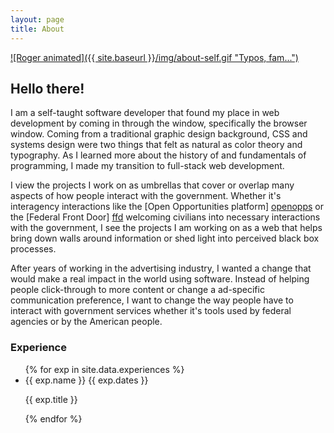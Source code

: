 ```yaml
---
layout: page
title: About
---
```


<a class="no-highlight" href="http://rogerisworking.tumblr.com">![Roger animated]({{ site.baseurl }}/img/about-self.gif "Typos,
fam...")</a>

## Hello there!

I am a self-taught software developer that found my place in web development by
coming in through the window, specifically the browser window. Coming from a
traditional graphic design background, CSS and systems design were two things
that felt as natural as color theory and typography. As I learned more about the
history of and fundamentals of programming, I made my transition to full-stack
web development.

I view the projects I work on as umbrellas that cover or overlap many aspects of
how people interact with the government. Whether it's interagency interactions
like the [Open Opportunities platform] [openopps] or the [Federal Front Door]
[ffd] welcoming civilians into necessary interactions with the government, I see
the projects I am working on as a web that helps bring down walls around
information or shed light into perceived black box processes.

[openopps]: https://github.com/18F/openopps-platform "Open Opportunities Github Repo"
[ffd]: https://labs.usa.gov/ "Federal Front Door at USA.gov"
[uswds]: https://standards.usa.gov/ "Draft US Web Design Standards"
[cg-home]: https://cloud.gov/ "A Platform as a Service for government teams"

After years of working in the advertising industry, I wanted a change that would
make a real impact in the world using software. Instead of helping people
click-through to more content or change a ad-specific communication preference,
I want to change the way people have to interact with government services whether
it's tools used by federal agencies or by the American people.

### Experience
<ul class="exp-list">
  {% for exp in site.data.experiences %}
  <li>
    <span class="exp-name">{{ exp.name }}</span>
    <span class="exp-dates" title="{{ exp.length }}">{{ exp.dates }}</span>
    <p>{{ exp.title }}</p>
  </li>
  {% endfor %}
</ul>
